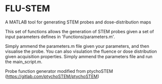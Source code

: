 # FLU-STEM
A MATLAB tool for generating STEM probes and dose-distribution maps

This set of functions allows the generation of STEM probes given a set of input parameters defines in 'Functions/parameters.m'.

Simply ammend the parameters.m file given your parameters, and then visualise the probe. You can also visulation the fluence or dose distribution given acquisition properties. Simply ammend the parameters file and run the main_script.m.

Probe function generator modified from ptychoSTEM (https://gitlab.com/ptychoSTEM/ptychoSTEM)
